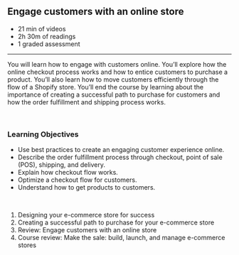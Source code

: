 ## Engage customers with an online store

- 21 min of videos
- 2h 30m of readings
- 1 graded assessment

<hr>

You will learn how to engage with customers online. You’ll explore how the online checkout process works and how to entice customers to purchase a product. You’ll also learn how to move customers efficiently through the flow of a Shopify store. You’ll end the course by learning about the importance of creating a successful path to purchase for customers and how the order fulfillment and shipping process works.

<br>

### Learning Objectives

- Use best practices to create an engaging customer experience online.
- Describe the order fulfillment process through checkout, point of sale (POS), shipping, and delivery.
- Explain how checkout flow works.
- Optimize a checkout flow for customers.
- Understand how to get products to customers.

<br>

1. Designing your e-commerce store for success
2. Creating a successful path to purchase for your e-commerce store
3. Review: Engage customers with an online store
4. Course review: Make the sale: build, launch, and manage e-commerce stores
